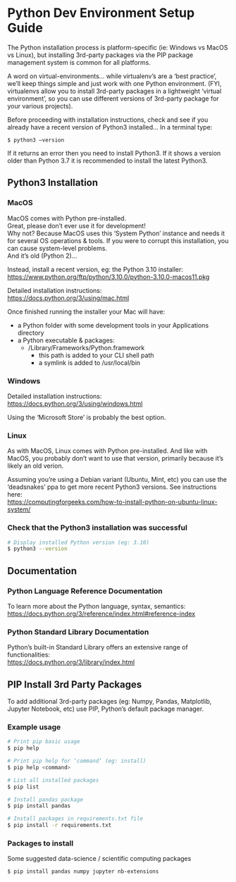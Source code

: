 # Python Dev Environment Setup Guide

The Python installation process is platform-specific (ie: Windows vs MacOS vs Linux),
but installing 3rd-party packages via the PIP package management system is common for
all platforms.

A word on virtual-environments… while virtualenv’s are a ‘best practice’, we’ll
keep things simple and just work with one Python environment. (FYI, virtualenvs
allow you to install 3rd-party packages in a lightweight ‘virtual environment’,
so you can use different versions of 3rd-party package for your various projects).

Before proceeding with installation instructions, check and see if you already have a recent version of Python3 installed…
In a terminal type:
```
$ python3 —version
```
If it returns an error then you need to install Python3.
If it shows a version older than Python 3.7 it is recommended to install the latest Python3.


## Python3 Installation

### MacOS
MacOS comes with Python pre-installed. <br>
Great, please don’t ever use it for development!<br>
Why not? Because MacOS uses this ‘System Python’ instance and needs it for several
OS operations & tools. If you were to corrupt this installation, you can cause
system-level problems. <br>
And it’s old (Python 2)…

Instead, install a recent version, eg: the Python 3.10 installer: <br>
https://www.python.org/ftp/python/3.10.0/python-3.10.0-macos11.pkg

Detailed installation instructions: <br>
https://docs.python.org/3/using/mac.html

Once finished running the installer your Mac will have:
- a Python folder with some development tools in your Applications directory
- a Python executable & packages:
	- /Library/Frameworks/Python.framework
		- this path is added to your CLI shell path
		- a symlink is added to /usr/local/bin

### Windows
Detailed installation instructions:
https://docs.python.org/3/using/windows.html

Using the ‘Microsoft Store’ is probably the best option.


### Linux
As with MacOS, Linux comes with Python pre-installed.
And like with MacOS, you probably don’t want to use that version, primarily because
it’s likely an old verion.

Assuming you’re using a Debian variant (Ubuntu, Mint, etc) you can use the
‘deadsnakes’ ppa to get more recent Python3 versions. See instructions here: <br>
https://computingforgeeks.com/how-to-install-python-on-ubuntu-linux-system/

### Check that the Python3 installation was successful
```bash
# Display installed Python version (eg: 3.10)
$ python3 --version
```

## Documentation
### Python Language Reference Documentation
To learn more about the Python language, syntax, semantics: <br>
https://docs.python.org/3/reference/index.html#reference-index

### Python Standard Library Documentation
Python’s built-in Standard Library offers an extensive range of functionalities: <br>
https://docs.python.org/3/library/index.html

## PIP Install 3rd Party Packages
To add additional 3rd-party packages (eg: Numpy, Pandas, Matplotlib, Jupyter Notebook, etc)
use PIP, Python’s default package manager.

### Example usage
```bash
# Print pip basic usage
$ pip help

# Print pip help for ‘command’ (eg: install)
$ pip help <command>

# List all installed packages
$ pip list

# Install pandas package
$ pip install pandas

# Install packages in requirements.txt file
$ pip install -r requirements.txt
```
### Packages to install
Some suggested data-science / scientific computing packages
```bash
$ pip install pandas numpy jupyter nb-extensions
```

